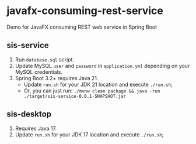 # javafx-consuming-rest-service
Demo for JavaFX consuming REST web service in Spring Boot

## sis-service
1. Run `database.sql` script.
2. Update MySQL `user` and `password` in `application.yml` depending on your MySQL credentials.
3. Spring Boot 3.2+ requires Java 21.
    - Update `run.sh` for your JDK 21 location and execute `./run.sh`; 
    - Or, you can just run: `./mvnw clean package && java -run ./target/sis-service-0.0.1-SNAPSHOT.jar`

## sis-desktop
1. Requires Java 17.
2. Update `run.sh` for your JDK 17 location  and execute `./run.sh`; 